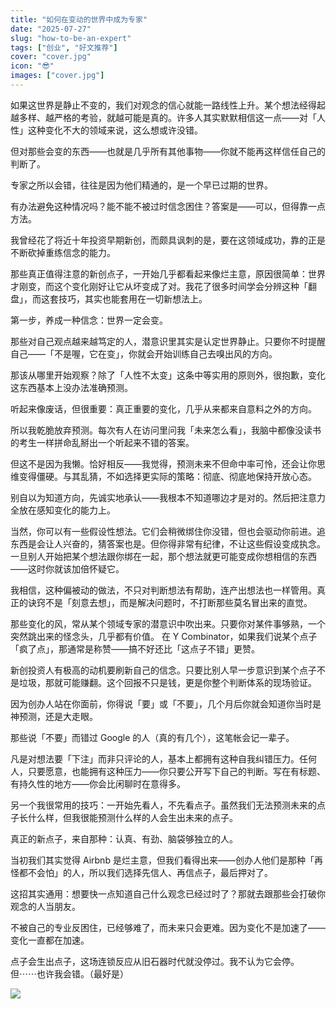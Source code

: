 ```yaml
---
title: "如何在变动的世界中成为专家"
date: "2025-07-27"
slug: "how-to-be-an-expert"
tags: ["创业", "好文推荐"]
cover: "cover.jpg"
icon: "😎"
images: ["cover.jpg"]
---
```

如果这世界是静止不变的，我们对观念的信心就能一路线性上升。某个想法经得起越多样、越严格的考验，就越可能是真的。许多人其实默默相信这一点——对「人性」这种变化不大的领域来说，这么想或许没错。



但对那些会变的东西——也就是几乎所有其他事物——你就不能再这样信任自己的判断了。



专家之所以会错，往往是因为他们精通的，是一个早已过期的世界。



有办法避免这种情况吗？能不能不被过时信念困住？答案是——可以，但得靠一点方法。



我曾经花了将近十年投资早期新创，而颇具讽刺的是，要在这领域成功，靠的正是不断砍掉重练信念的能力。



那些真正值得注意的新创点子，一开始几乎都看起来像烂主意，原因很简单：世界才刚变，而这个变化刚好让它从坏变成了对。我花了很多时间学会分辨这种「翻盘」，而这套技巧，其实也能套用在一切新想法上。



第一步，养成一种信念：世界一定会变。



那些对自己观点越来越笃定的人，潜意识里其实是认定世界静止。只要你不时提醒自己——「不是喔，它在变」，你就会开始训练自己去嗅出风的方向。



那该从哪里开始观察？除了「人性不太变」这条中等实用的原则外，很抱歉，变化这东西基本上没办法准确预测。



听起来像废话，但很重要：真正重要的变化，几乎从来都来自意料之外的方向。



所以我乾脆放弃预测。每次有人在访问里问我「未来怎么看」，我脑中都像没读书的考生一样拼命乱掰出一个听起来不错的答案。



但这不是因为我懒。恰好相反——我觉得，预测未来不但命中率可怜，还会让你思维变得僵硬。与其乱猜，不如选择更实际的策略：彻底、彻底地保持开放心态。



别自以为知道方向，先诚实地承认——我根本不知道哪边才是对的。然后把注意力全放在感知变化的能力上。



当然，你可以有一些假设性想法。它们会稍微绑住你没错，但也会驱动你前进。追东西是会让人兴奋的，猜答案也是。但你得非常有纪律，不让这些假设变成执念。
一旦别人开始把某个想法跟你绑在一起，那个想法就更可能变成你想相信的东西——这时你就该加倍怀疑它。



我相信，这种偏被动的做法，不只对判断想法有帮助，连产出想法也一样管用。真正的诀窍不是「刻意去想」，而是解决问题时，不打断那些莫名冒出来的直觉。



那些变化的风，常从某个领域专家的潜意识中吹出来。只要你对某件事够熟，一个突然跳出来的怪念头，几乎都有价值。
在 Y Combinator，如果我们说某个点子「疯了点」，那通常是称赞——搞不好还比「这点子不错」更赞。



新创投资人有极高的动机要刷新自己的信念。只要比别人早一步意识到某个点子不是垃圾，那就可能赚翻。这个回报不只是钱，更是你整个判断体系的现场验证。



因为创办人站在你面前，你得说「要」或「不要」，几个月后你就会知道你当时是神预测，还是大走眼。



那些说「不要」而错过 Google 的人（真的有几个），这笔帐会记一辈子。



凡是对想法要「下注」而非只评论的人，基本上都拥有这种自我纠错压力。任何人，只要愿意，也能拥有这种压力——你只要公开写下自己的判断。写在有标题、有持久性的地方——你会比闲聊时在意得多。



另一个我很常用的技巧：一开始先看人，不先看点子。虽然我们无法预测未来的点子长什么样，但我很能预测什么样的人会生出未来的点子。



真正的新点子，来自那种：认真、有劲、脑袋够独立的人。



当初我们其实觉得 Airbnb 是烂主意，但我们看得出来——创办人他们是那种「再怪都不会怕」的人，所以我们选择先信人、再信点子，最后押对了。



这招其实通用：想要快一点知道自己什么观念已经过时了？那就去跟那些会打破你观念的人当朋友。



不被自己的专业反困住，已经够难了，而未来只会更难。因为变化不是加速了——变化一直都在加速。



点子会生出点子，这场连锁反应从旧石器时代就没停过。我不认为它会停。
但⋯⋯也许我会错。（最好是）




![](https://prod-files-secure.s3.us-west-2.amazonaws.com/112d0858-5090-4d34-a606-b75eb8d65fd2/46476355-9cf3-4e99-9b7a-3531bc426380/1000202064.png?X-Amz-Algorithm=AWS4-HMAC-SHA256&X-Amz-Content-Sha256=UNSIGNED-PAYLOAD&X-Amz-Credential=ASIAZI2LB4663HXL3EDB%2F20250903%2Fus-west-2%2Fs3%2Faws4_request&X-Amz-Date=20250903T224255Z&X-Amz-Expires=3600&X-Amz-Security-Token=IQoJb3JpZ2luX2VjEOb%2F%2F%2F%2F%2F%2F%2F%2F%2F%2FwEaCXVzLXdlc3QtMiJHMEUCIQDwkAhCzSTfslkldp%2B9pYOjDWxPkL01VjNpsqE0lsLrEAIgLHbSYXdTHB%2BD2qUFixjW%2FGlnNZ6Ge9Dwdo9btXDkGfMq%2FwMITxAAGgw2Mzc0MjMxODM4MDUiDHCCg3ZKmnDQ6w6LTyrcAznT2TqdF90rB%2FjOGNQuCWerLupS8gSvuhETjtzStRbX24kw0w0TjIlye6c3sBULTl1AxkQCfNQ97icrTnE1zsn%2BAWOznCX%2BkDgWEQr4npvdPZfMI2XAb%2Bs0wZvXNKJTZgh%2BlcZsaizTT4DUfdxL7x6KdBuCio3hc6LmScM6ucait9%2FOZZwdtJHF%2FkeghRUvqf7xS%2Bzq%2BCQbEjuIKmn%2BktIF5YJrf6ViB4LKLefWoOPtIIBFPkotKHQMjG4k02zXyCBuTb40HnnHjDX34PU7SrXSlCs8TImZeDVoXmpaGl%2BiAAwsBDfwv94req%2ByVZyiIZwGbn8Yns5wwXDJUx7mbLdBXaU%2FnhmvnIgirULHjt94ROeL%2Fi4cGWNvSDdwUoovvdaFNF4qrvAxMMCnKp6OO2J9ZUknCXF%2F4V0FXfP8izlCJaRuLn0vxPMU%2F18iJ4Pk1iedUj7YDljKZh0o2LxYcak6BVvaenx4IN3Z5mCHNmUFVWCsPrvMfAsP%2FBR1zQY2NE0Zn1kDR5053wDqC37K4F%2Bp4DSXR7ea%2FZccjt9RUAoA4gH%2FT6LE18iT5k926FK5aWNj1MHl8lpXgHzdAGbSQ9rtw3O7iB%2F69EqHuGMcC0G29jjOeT%2B2GxjD%2FVkDMOL04sUGOqUBJWq8On7rhoFu3GeeMMHraymO83Yo7MP13SJvDbJwzdEVIEEcybCJWOYTWs1%2BntCx1apRGAsJNtywGfuXTkjgSPRvoJ%2FD8rse%2BxNkuFYG2HPmNT16%2BnhBako9390Hi2avz8Z5%2FBm%2FAT4JRsakO6ACSfCkSXHC%2BKZEawyF1nAZA6iGwQxbezsBQOoTv%2Fdh6EPLBYweYhebYmoPphOL2b2dVVyfNif0&X-Amz-Signature=175ee32603161ae8c153273bcdd258e6f29d1a79d4233fcfbe1e3c8e44b4429e&X-Amz-SignedHeaders=host&x-amz-checksum-mode=ENABLED&x-id=GetObject)

